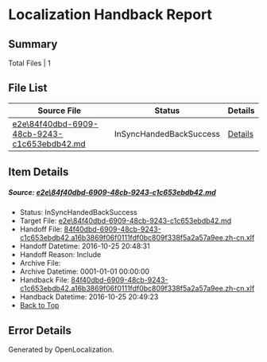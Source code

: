 # <a name='report-top'></a> Localization Handback Report

## Summary
 Total Files | 1

## File List
 Source File | Status | Details 
 ----------- | ------ | ------- 
 [e2e\84f40dbd-6909-48cb-9243-c1c653ebdb42.md](https://github.com/OpenLocalizationTestOrg/ol-test0/blob/b35d31584df0e1f7e2ebb7978088145796fbf85d/e2e/84f40dbd-6909-48cb-9243-c1c653ebdb42.md) | InSyncHandedBackSuccess | [Details](#5c9e1553c08993d80bd3f563e66cd4f9aff6a70e5)

## Item Details
##### <a name='5c9e1553c08993d80bd3f563e66cd4f9aff6a70e5'></a> Source: [e2e\84f40dbd-6909-48cb-9243-c1c653ebdb42.md](https://github.com/OpenLocalizationTestOrg/ol-test0/blob/b35d31584df0e1f7e2ebb7978088145796fbf85d/e2e/84f40dbd-6909-48cb-9243-c1c653ebdb42.md)
* Status: InSyncHandedBackSuccess
* Target File: [e2e\84f40dbd-6909-48cb-9243-c1c653ebdb42.md](https://github.com/OpenLocalizationTestOrg/ol-test0-zhcn/blob/7b15d773bc68bd2fc8c8a336271b90d5931d56f8/e2e/84f40dbd-6909-48cb-9243-c1c653ebdb42.md)
* Handoff File: [84f40dbd-6909-48cb-9243-c1c653ebdb42.a16b3869f06f0111fdf0bc809f338f5a2a57a9ee.zh-cn.xlf](https://github.com/OpenLocalizationTestOrg/ol-test0-handoff/blob/5e7eca61d3a1d9490a74d51ef55545dddf4deb6c/ol-handoff/OpenLocalizationTestOrg/ol-test0-zhcn/shujia/ht/84f40dbd-6909-48cb-9243-c1c653ebdb42.a16b3869f06f0111fdf0bc809f338f5a2a57a9ee.zh-cn.xlf)
* Handoff Datetime: 2016-10-25 20:48:31
* Handoff Reason: Include
* Archive File: 
* Archive Datetime: 0001-01-01 00:00:00
* Handback File: [84f40dbd-6909-48cb-9243-c1c653ebdb42.a16b3869f06f0111fdf0bc809f338f5a2a57a9ee.zh-cn.xlf](https://github.com/OpenLocalizationTestOrg/ol-test0-handback/blob/dd92e0971900de75f5d7f8656fe5bbd47c338339/ol-handback/OpenLocalizationTestOrg/ol-test0-zhcn/shujia/ht/84f40dbd-6909-48cb-9243-c1c653ebdb42.a16b3869f06f0111fdf0bc809f338f5a2a57a9ee.zh-cn.xlf)
* Handback Datetime: 2016-10-25 20:49:23
* [Back to Top](#report-top)


## Error Details

Generated by OpenLocalization.
